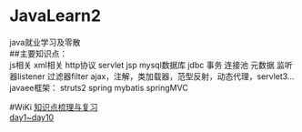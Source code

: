 # JavaLearn2
java就业学习及零散<br>
##主要知识点：<br>
	js相关
	xml相关
	http协议
	servlet
	jsp
	mysql数据库
	jdbc
	事务
	连接池
	元数据
	监听器listener
	过滤器filter
	ajax，注解，类加载器，范型反射，动态代理，servlet3...
	javaee框架：
		struts2
		spring
		mybatis
		springMVC			
	

#WiKi
[知识点梳理与复习](https://github.com/CLgithub/JavaLearn2/wiki)<br>
[day1~day10](https://github.com/CLgithub/JavaLearn2/wiki/day1~day10)
